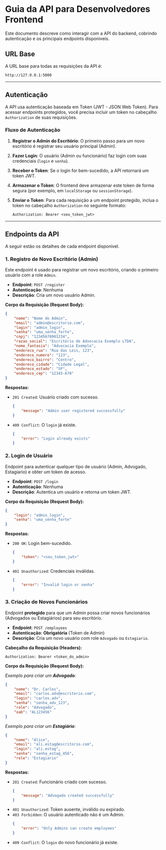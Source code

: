 # Guia da API para Desenvolvedores Frontend

Este documento descreve como interagir com a API do backend, cobrindo autenticação e os principais endpoints disponíveis.

## URL Base

A URL base para todas as requisições da API é:

```
http://127.0.0.1:5000
```

---

## Autenticação

A API usa autenticação baseada em Token (JWT - JSON Web Token). Para acessar endpoints protegidos, você precisa incluir um token no cabeçalho `Authorization` de suas requisições.

### Fluxo de Autenticação

1.  **Registrar o Admin do Escritório**: O primeiro passo para um novo escritório é registrar seu usuário principal (Admin).
2.  **Fazer Login**: O usuário (Admin ou funcionário) faz login com suas credenciais (`login` e `senha`).
3.  **Receber o Token**: Se o login for bem-sucedido, a API retornará um token JWT.
4.  **Armazenar o Token**: O frontend deve armazenar este token de forma segura (por exemplo, em `localStorage` ou `sessionStorage`).
5.  **Enviar o Token**: Para cada requisição a um endpoint protegido, inclua o token no cabeçalho `Authorization` no seguinte formato:

    ```
    Authorization: Bearer <seu_token_jwt>
    ```

---

## Endpoints da API

A seguir estão os detalhes de cada endpoint disponível.

### 1. Registro de Novo Escritório (Admin)

Este endpoint é usado para registrar um novo escritório, criando o primeiro usuário com a role `Admin`.

-   **Endpoint**: `POST /register`
-   **Autenticação**: Nenhuma
-   **Descrição**: Cria um novo usuário Admin.

**Corpo da Requisição (Request Body):**

```json
{
    "nome": "Nome do Admin",
    "email": "admin@escritorio.com",
    "login": "admin_login",
    "senha": "uma_senha_forte",
    "cnpj": "12345678901234",
    "razao_social": "Escritório de Advocacia Exemplo LTDA",
    "nome_fantasia": "Advocacia Exemplo",
    "endereco_rua": "Rua das Leis, 123",
    "endereco_numero": "123",
    "endereco_bairro": "Centro",
    "endereco_cidade": "Cidade Legal",
    "endereco_estado": "SP",
    "endereco_cep": "12345-678"
}
```

**Respostas:**

-   `201 Created`: Usuário criado com sucesso.
    ```json
    {
        "message": "Admin user registered successfully"
    }
    ```
-   `409 Conflict`: O `login` já existe.
    ```json
    {
        "error": "Login already exists"
    }
    ```

### 2. Login de Usuário

Endpoint para autenticar qualquer tipo de usuário (Admin, Advogado, Estagiario) e obter um token de acesso.

-   **Endpoint**: `POST /login`
-   **Autenticação**: Nenhuma
-   **Descrição**: Autentica um usuário e retorna um token JWT.

**Corpo da Requisição (Request Body):**

```json
{
    "login": "admin_login",
    "senha": "uma_senha_forte"
}
```

**Respostas:**

-   `200 OK`: Login bem-sucedido.
    ```json
    {
        "token": "<seu_token_jwt>"
    }
    ```
-   `401 Unauthorized`: Credenciais inválidas.
    ```json
    {
        "error": "Invalid login or senha"
    }
    ```

### 3. Criação de Novos Funcionários

Endpoint **protegido** para que um Admin possa criar novos funcionários (Advogados ou Estagiários) para seu escritório.

-   **Endpoint**: `POST /employees`
-   **Autenticação**: **Obrigatória** (Token de Admin)
-   **Descrição**: Cria um novo usuário com role `Advogado` ou `Estagiario`.

**Cabeçalho da Requisição (Headers):**

```
Authorization: Bearer <token_do_admin>
```

**Corpo da Requisição (Request Body):**

*Exemplo para criar um **Advogado**:*

```json
{
    "nome": "Dr. Carlos",
    "email": "carlos.adv@escritorio.com",
    "login": "carlos.adv",
    "senha": "senha_adv_123",
    "role": "Advogado",
    "oab": "AL123456"
}
```

*Exemplo para criar um **Estagiário**:*

```json
{
    "nome": "Alice",
    "email": "ali.estag@escritorio.com",
    "login": "ali.estag",
    "senha": "senha_estag_456",
    "role": "Estagiario"
}
```

**Respostas:**

-   `201 Created`: Funcionário criado com sucesso.
    ```json
    {
        "message": "Advogado created successfully"
    }
    ```
-   `401 Unauthorized`: Token ausente, inválido ou expirado.
-   `403 Forbidden`: O usuário autenticado não é um Admin.
    ```json
    {
        "error": "Only Admins can create employees"
    }
    ```
-   `409 Conflict`: O `login` do novo funcionário já existe.
